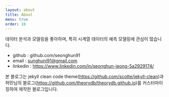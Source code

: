 ```yaml
---
layout: about
title: About
menu: true
order: 10
---
```


데이터 분석과 모델링을 좋아하며, 특히 시계열 데이터의 예측 모델링에 관심이 많습니다.

- github : github.com/seonghun91
- email : sunghuni91@gmail.com
- linkedin : https://www.linkedin.com/in/seonghun-jeong-5a2929174/

  

  

  

  

  

본 블로그는 jekyll clean code theme(https://github.com/scotte/jekyll-clean)과 허민님의 블로그(https://github.com/theorydb/theorydb.github.io)를 커스터마이징하여 제작한 블로그입니다.